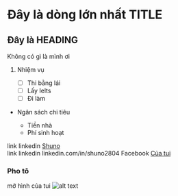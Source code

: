 # Đây là dòng lớn nhất TITLE

## Đây là HEADING

Không có gì là mình ơi

1. Nhiệm vụ

    - [ ] Thi bằng lái
    - [ ] Lấy Ielts
    - [ ] Đi làm

- Ngân sách chi tiêu

    - Tiền nhà
    - Phí sinh hoạt

link linkedin [Shuno](www.linkedin.com/in/shuno2804/)  
link linkedin linkedin.com/in/shuno2804 <break>
Facebook [Của tui](www.fb.com/shuno.0612) <br />

### Pho tô

mở hình của tui 
![alt text](https://github.com/Shuno2200/learnGit/blob/main/H%C3%ACnh.jpg)
